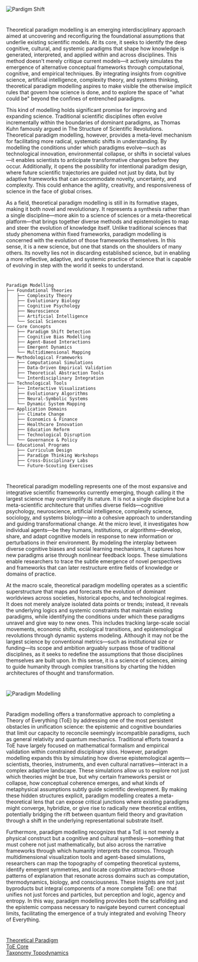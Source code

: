 ![Pardigm Shift](https://github.com/user-attachments/assets/a7ecf324-22b1-4b2e-b016-12fbc1cd0835)

#

Theoretical paradigm modelling is an emerging interdisciplinary approach aimed at uncovering and reconfiguring the foundational assumptions that underlie existing scientific models. At its core, it seeks to identify the deep cognitive, cultural, and systemic paradigms that shape how knowledge is generated, interpreted, and applied within and across disciplines. This method doesn't merely critique current models—it actively simulates the emergence of alternative conceptual frameworks through computational, cognitive, and empirical techniques. By integrating insights from cognitive science, artificial intelligence, complexity theory, and systems thinking, theoretical paradigm modelling aspires to make visible the otherwise implicit rules that govern how science is done, and to explore the space of "what could be" beyond the confines of entrenched paradigms.

This kind of modelling holds significant promise for improving and expanding science. Traditional scientific disciplines often evolve incrementally within the boundaries of dominant paradigms, as Thomas Kuhn famously argued in The Structure of Scientific Revolutions. Theoretical paradigm modelling, however, provides a meta-level mechanism for facilitating more radical, systematic shifts in understanding. By modelling the conditions under which paradigms evolve—such as technological innovation, environmental collapse, or shifts in societal values—it enables scientists to anticipate transformative changes before they occur. Additionally, it opens the possibility for intentional paradigm design, where future scientific trajectories are guided not just by data, but by adaptive frameworks that can accommodate novelty, uncertainty, and complexity. This could enhance the agility, creativity, and responsiveness of science in the face of global crises.

As a field, theoretical paradigm modelling is still in its formative stages, making it both novel and revolutionary. It represents a synthesis rather than a single discipline—more akin to a science of sciences or a meta-theoretical platform—that brings together diverse methods and epistemologies to map and steer the evolution of knowledge itself. Unlike traditional sciences that study phenomena within fixed frameworks, paradigm modelling is concerned with the evolution of those frameworks themselves. In this sense, it is a new science, but one that stands on the shoulders of many others. Its novelty lies not in discarding established science, but in enabling a more reflective, adaptive, and systemic practice of science that is capable of evolving in step with the world it seeks to understand. 

#
```
Paradigm Modelling
├── Foundational Theories
│   ├── Complexity Theory
│   ├── Evolutionary Biology
│   ├── Cognitive Psychology
│   ├── Neuroscience
│   ├── Artificial Intelligence
│   └── Social Sciences
├── Core Concepts
│   ├── Paradigm Shift Detection
│   ├── Cognitive Bias Modelling
│   ├── Agent-Based Interactions
│   ├── Emergent Dynamics
│   └── Multidimensional Mapping
├── Methodological Frameworks
│   ├── Computational Simulations
│   ├── Data-Driven Empirical Validation
│   ├── Theoretical Abstraction Tools
│   └── Interdisciplinary Integration
├── Technological Tools
│   ├── Interactive Visualizations
│   ├── Evolutionary Algorithms
│   ├── Neural-Symbolic Systems
│   └── Dynamic System Mapping
├── Application Domains
│   ├── Climate Change
│   ├── Economics & Finance
│   ├── Healthcare Innovation
│   ├── Education Reform
│   ├── Technological Disruption
│   └── Governance & Policy
└── Educational Programs
    ├── Curriculum Design
    ├── Paradigm Thinking Workshops
    ├── Cross-Disciplinary Labs
    └── Future-Scouting Exercises
```
#

Theoretical paradigm modelling represents one of the most expansive and integrative scientific frameworks currently emerging, though calling it the largest science may oversimplify its nature. It is not a single discipline but a meta-scientific architecture that unifies diverse fields—cognitive psychology, neuroscience, artificial intelligence, complexity science, sociology, and systems biology—into a cohesive approach to understanding and guiding transformational change. At the micro level, it investigates how individual agents—be they humans, institutions, or algorithms—develop, share, and adapt cognitive models in response to new information or perturbations in their environment. By modeling the interplay between diverse cognitive biases and social learning mechanisms, it captures how new paradigms arise through nonlinear feedback loops. These simulations enable researchers to trace the subtle emergence of novel perspectives and frameworks that can later restructure entire fields of knowledge or domains of practice.

At the macro scale, theoretical paradigm modelling operates as a scientific superstructure that maps and forecasts the evolution of dominant worldviews across societies, historical epochs, and technological regimes. It does not merely analyze isolated data points or trends; instead, it reveals the underlying logics and systemic constraints that maintain existing paradigms, while identifying the conditions under which these paradigms unravel and give way to new ones. This includes tracking large-scale social movements, economic shifts, ecological transitions, and epistemological revolutions through dynamic systems modeling. Although it may not be the largest science by conventional metrics—such as institutional size or funding—its scope and ambition arguably surpass those of traditional disciplines, as it seeks to redefine the assumptions that those disciplines themselves are built upon. In this sense, it is a science of sciences, aiming to guide humanity through complex transitions by charting the hidden architectures of thought and transformation.

#
![Paradigm Modelling](https://github.com/user-attachments/assets/e8581276-6c65-4f08-af27-fb04cb2bdf8d)
#

Paradigm modelling offers a transformative approach to completing a Theory of Everything (ToE) by addressing one of the most persistent obstacles in unification science: the epistemic and cognitive boundaries that limit our capacity to reconcile seemingly incompatible paradigms, such as general relativity and quantum mechanics. Traditional efforts toward a ToE have largely focused on mathematical formalism and empirical validation within constrained disciplinary silos. However, paradigm modelling expands this by simulating how diverse epistemological agents—scientists, theories, instruments, and even cultural narratives—interact in a complex adaptive landscape. These simulations allow us to explore not just which theories might be true, but why certain frameworks persist or collapse, how conceptual coherence emerges, and what kinds of metaphysical assumptions subtly guide scientific development. By making these hidden structures explicit, paradigm modelling creates a meta-theoretical lens that can expose critical junctions where existing paradigms might converge, hybridize, or give rise to radically new theoretical entities, potentially bridging the rift between quantum field theory and gravitation through a shift in the underlying representational substrate itself.

Furthermore, paradigm modelling recognizes that a ToE is not merely a physical construct but a cognitive and cultural synthesis—something that must cohere not just mathematically, but also across the narrative frameworks through which humanity interprets the cosmos. Through multidimensional visualization tools and agent-based simulations, researchers can map the topography of competing theoretical systems, identify emergent symmetries, and locate cognitive attractors—those patterns of explanation that resonate across domains such as computation, thermodynamics, biology, and consciousness. These insights are not just byproducts but integral components of a more complete ToE: one that unifies not just forces and particles, but perception and logic, agency and entropy. In this way, paradigm modelling provides both the scaffolding and the epistemic compass necessary to navigate beyond current conceptual limits, facilitating the emergence of a truly integrated and evolving Theory of Everything.

#

[Theoretical Paradigm](https://chatgpt.com/g/g-681e71dfcc708191a45fb5beb2c0bba7-theoretical-paradigm)
<br>
[ToE Core](https://chatgpt.com/g/g-67ba34331820819194386867067c2dd3-toe-core)
<br>
[Taxonomy Topodynamics](https://chatgpt.com/g/g-6820b97ac53c8191b6130c2d6cfdc50d-taxonomy-topodynamics)
